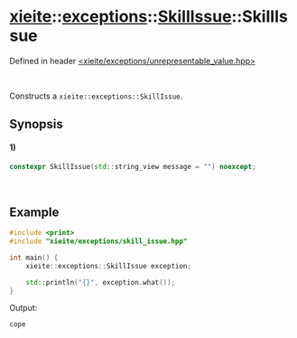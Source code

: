 # [xieite](../../../../../../xieite.md)\:\:[exceptions](../../../../../../exceptions.md)\:\:[SkillIssue](../../../../unrepresentable_value.md)\:\:SkillIssue
Defined in header [<xieite/exceptions/unrepresentable_value.hpp>](../../../../../../../include/xieite/exceptions/unrepresentable_value.hpp)

&nbsp;

Constructs a `xieite::exceptions::SkillIssue`.

## Synopsis
#### 1)
```cpp
constexpr SkillIssue(std::string_view message = "") noexcept;
```

&nbsp;

## Example
```cpp
#include <print>
#include "xieite/exceptions/skill_issue.hpp"

int main() {
    xieite::exceptions::SkillIssue exception;

    std::println("{}", exception.what());
}
```
Output:
```
cope
```
